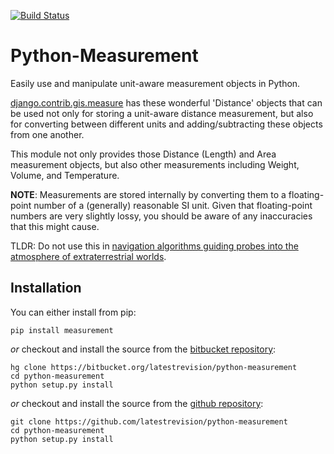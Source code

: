 [![Build Status](https://travis-ci.org/latestrevision/python-measurement.png?branch=master)](https://travis-ci.org/latestrevision/python-measurement)

Python-Measurement
==================

Easily use and manipulate unit-aware measurement objects in Python.

[django.contrib.gis.measure](https://github.com/django/django/blob/master/django/contrib/gis/measure.py)
has these wonderful 'Distance' objects that can be used not only for storing a
unit-aware distance measurement, but also for converting between different
units and adding/subtracting these objects from one another.

This module not only provides those Distance (Length) and Area measurement
objects, but also other measurements including Weight, Volume, and Temperature.

**NOTE**: Measurements are stored internally by converting them to a
floating-point number of a (generally) reasonable SI unit.  Given that 
floating-point numbers are very slightly lossy, you should be aware of
any inaccuracies that this might cause.

TLDR: Do not use this in
[navigation algorithms guiding probes into the atmosphere of extraterrestrial worlds](http://en.wikipedia.org/wiki/Mars_Climate_Orbiter).

Installation
------------

You can either install from pip:

    pip install measurement

*or* checkout and install the source from the [bitbucket repository](https://bitbucket.org/latestrevision/python-measurement):

    hg clone https://bitbucket.org/latestrevision/python-measurement
    cd python-measurement
    python setup.py install

*or* checkout and install the source from the [github repository](https://github.com/latestrevision/python-measurement):

    git clone https://github.com/latestrevision/python-measurement
    cd python-measurement
    python setup.py install
